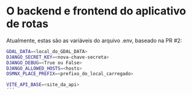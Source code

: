 # O backend e frontend do aplicativo de rotas

Atualmente, estas são as variáveis do arquivo .env, baseado na PR #2:

```bash
GDAL_DATA=<local_do_GDAL_DATA>
DJANGO_SECRET_KEY=<nova-chave-secreta>
DJANGO_DEBUG=<True ou False>
DJANGO_ALLOWED_HOSTS=<hosts>
OSMNX_PLACE_PREFIX=<prefixo_do_local_carregado>

VITE_API_BASE=<site_da_api>
´´´
